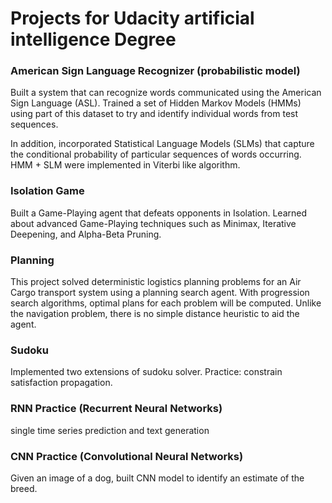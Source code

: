 # Projects for Udacity artificial intelligence Degree

### American Sign Language Recognizer (probabilistic model)

Built a system that can recognize words communicated using the American Sign Language (ASL). Trained a set of Hidden Markov Models (HMMs) using part of this dataset to try and identify individual words from test sequences.

In addition, incorporated Statistical Language Models (SLMs) that capture the conditional probability of particular sequences of words occurring. HMM + SLM were implemented in Viterbi like algorithm. 

### Isolation Game

Built a Game-Playing agent that defeats opponents in Isolation. Learned about advanced Game-Playing techniques such as Minimax, Iterative Deepening, and Alpha-Beta Pruning.

### Planning

This project solved deterministic logistics planning problems for an Air Cargo transport system using a planning search agent. With progression search algorithms, optimal plans for each problem will be computed.  Unlike the navigation problem, there is no simple distance heuristic to aid the agent. 

### Sudoku

Implemented two extensions of sudoku solver. Practice: constrain satisfaction propagation.

### RNN Practice (Recurrent Neural Networks)

single time series prediction and text generation

### CNN Practice (Convolutional Neural Networks)

Given an image of a dog, built CNN model to identify an estimate of the breed. 
